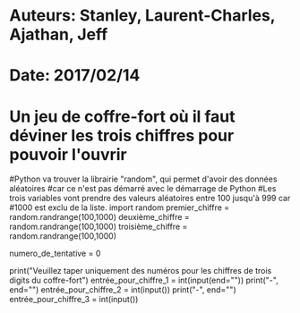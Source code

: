 # Auteurs: Stanley, Laurent-Charles, Ajathan, Jeff
# Date: 2017/02/14
# Un jeu de coffre-fort où il faut déviner les trois chiffres pour pouvoir l'ouvrir

#Python va trouver la librairie "random", qui permet d'avoir des données aléatoires
#car ce n'est pas démarré avec le démarrage de Python
#Les trois variables vont prendre des valeurs aléatoires entre 100 jusqu'à 999 car
#1000 est exclu de la liste.
import random
premier_chiffre = random.randrange(100,1000)
deuxième_chiffre = random.randrange(100,1000)
troisième_chiffre = random.randrange(100,1000)


numero_de_tentative = 0

print("Veuillez taper uniquement des numéros pour les chiffres de trois digits du coffre-fort")
entrée_pour_chiffre_1 = int(input(end=""))
print("-", end="")
entrée_pour_chiffre_2 = int(input())
print("-", end="")
entrée_pour_chiffre_3 = int(input())



